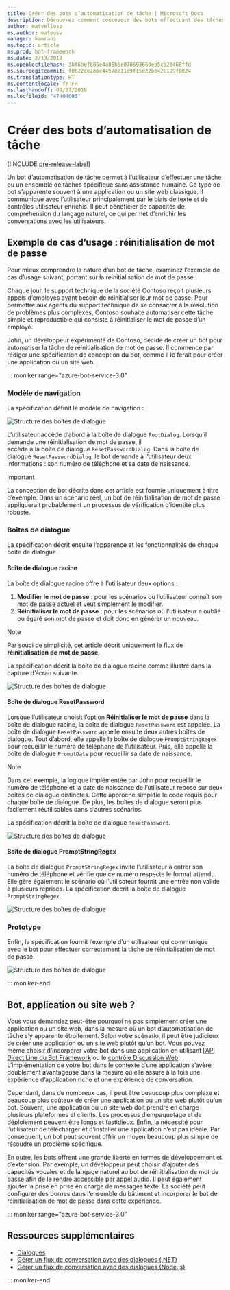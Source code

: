 ```yaml
---
title: Créer des bots d’automatisation de tâche | Microsoft Docs
description: Découvrez comment concevoir des bots effectuant des tâches sans intervention humaine.
author: matvelloso
ms.author: mateusv
manager: kamrani
ms.topic: article
ms.prod: bot-framework
ms.date: 2/13/2018
ms.openlocfilehash: 3bf6bef805e4a86b6e070693660eb5cb20468ffd
ms.sourcegitcommit: f0b22c6286e44578c11c9f15d22b542c199f0024
ms.translationtype: HT
ms.contentlocale: fr-FR
ms.lasthandoff: 09/27/2018
ms.locfileid: "47404005"
---
```

# <a name="create-task-automation-bots"></a>Créer des bots d’automatisation de tâche

[!INCLUDE [pre-release-label](./includes/pre-release-label-v3.md)]

Un bot d’automatisation de tâche permet à l’utilisateur d’effectuer une tâche ou un ensemble de tâches spécifique sans assistance humaine. Ce type de bot s’apparente souvent à une application ou un site web classique. Il communique avec l’utilisateur principalement par le biais de texte et de contrôles utilisateur enrichis. Il peut bénéficier de capacités de compréhension du langage naturel, ce qui permet d’enrichir les conversations avec les utilisateurs. 

## <a name="example-use-case-password-reset"></a>Exemple de cas d’usage : réinitialisation de mot de passe

Pour mieux comprendre la nature d’un bot de tâche, examinez l’exemple de cas d’usage suivant, portant sur la réinitialisation de mot de passe. 

Chaque jour, le support technique de la société Contoso reçoit plusieurs appels d’employés ayant besoin de réinitialiser leur mot de passe. Pour permettre aux agents du support technique de se consacrer à la résolution de problèmes plus complexes, Contoso souhaite automatiser cette tâche simple et reproductible qui consiste à réinitialiser le mot de passe d’un employé. 

John, un développeur expérimenté de Contoso, décide de créer un bot pour automatiser la tâche de réinitialisation de mot de passe. Il commence par rédiger une spécification de conception du bot, comme il le ferait pour créer une application ou un site web. 

::: moniker range="azure-bot-service-3.0"

### <a name="navigation-model"></a>Modèle de navigation

La spécification définit le modèle de navigation :

![Structure des boîtes de dialogue](~/media/bot-service-design-pattern-task-automation/simple-task1.png)

L’utilisateur accède d’abord à la boîte de dialogue `RootDialog`. Lorsqu’il demande une réinitialisation de mot de passe, il  
accède à la boîte de dialogue `ResetPasswordDialog`. Dans la boîte de dialogue `ResetPasswordDialog`, le bot demande à l’utilisateur deux informations : son numéro de téléphone et sa date de naissance. 

> [!IMPORTANT]
> La conception de bot décrite dans cet article est fournie uniquement à titre d’exemple. Dans un scénario réel, un bot de réinitialisation de mot de passe appliquerait probablement un processus de vérification d’identité plus robuste.

### <a name="dialogs"></a>Boîtes de dialogue

La spécification décrit ensuite l’apparence et les fonctionnalités de chaque boîte de dialogue. 

#### <a name="root-dialog"></a>Boîte de dialogue racine

La boîte de dialogue racine offre à l’utilisateur deux options : 

1. **Modifier le mot de passe** : pour les scénarios où l’utilisateur connaît son mot de passe actuel et veut simplement le modifier.
2. **Réinitialiser le mot de passe** : pour les scénarios où l’utilisateur a oublié ou égaré son mot de passe et doit donc en générer un nouveau.

> [!NOTE]
> Par souci de simplicité, cet article décrit uniquement le flux de **réinitialisation de mot de passe**.

La spécification décrit la boîte de dialogue racine comme illustré dans la capture d’écran suivante.

![Structure des boîtes de dialogue](~/media/bot-service-design-pattern-task-automation/simple-task2.png)

#### <a name="resetpassword-dialog"></a>Boîte de dialogue ResetPassword

Lorsque l’utilisateur choisit l’option **Réinitialiser le mot de passe** dans la boîte de dialogue racine, la boîte de dialogue `ResetPassword` est appelée. 
La boîte de dialogue `ResetPassword` appelle ensuite deux autres boîtes de dialogue. 
Tout d’abord, elle appelle la boîte de dialogue `PromptStringRegex` pour recueillir le numéro de téléphone de l’utilisateur. 
Puis, elle appelle la boîte de dialogue `PromptDate` pour recueillir sa date de naissance. 

> [!NOTE]
> Dans cet exemple, la logique implémentée par John pour recueillir le numéro de téléphone et la date de naissance de l’utilisateur repose sur deux boîtes de dialogue distinctes. Cette approche simplifie le code requis pour chaque boîte de dialogue. De plus, les boîtes de dialogue seront plus facilement réutilisables dans d’autres scénarios. 

La spécification décrit la boîte de dialogue `ResetPassword`.

![Structure des boîtes de dialogue](~/media/bot-service-design-pattern-task-automation/simple-task3.png)

#### <a name="promptstringregex-dialog"></a>Boîte de dialogue PromptStringRegex

La boîte de dialogue `PromptStringRegex` invite l’utilisateur à entrer son numéro de téléphone et vérifie que ce numéro respecte le format attendu. 
Elle gère également le scénario où l’utilisateur fournit une entrée non valide à plusieurs reprises. 
La spécification décrit la boîte de dialogue `PromptStringRegex`.

![Structure des boîtes de dialogue](~/media/bot-service-design-pattern-task-automation/simple-task4.png)

### <a name="prototype"></a>Prototype

Enfin, la spécification fournit l’exemple d’un utilisateur qui communique avec le bot pour effectuer correctement la tâche de réinitialisation de mot de passe.

![Structure des boîtes de dialogue](~/media/bot-service-design-pattern-task-automation/simple-task5.png)

::: moniker-end 

## <a name="bot-app-or-website"></a>Bot, application ou site web ?

Vous vous demandez peut-être pourquoi ne pas simplement créer une application ou un site web, dans la mesure où un bot d’automatisation de tâche s’y apparente étroitement. Selon votre scénario, il peut être judicieux de créer une application ou un site web plutôt qu’un bot. Vous pouvez même choisir d’incorporer votre bot dans une application en utilisant [l’API Direct Line du Bot Framework][directLineAPI] ou le <a href="https://aka.ms/BotFramework-WebChat" target="_blank">contrôle Discussion Web</a>. L’implémentation de votre bot dans le contexte d’une application s’avère doublement avantageuse dans la mesure où elle assure à la fois une expérience d’application riche et une expérience de conversation. 

Cependant, dans de nombreux cas, il peut être beaucoup plus complexe et beaucoup plus coûteux de créer une application ou un site web plutôt qu’un bot. Souvent, une application ou un site web doit prendre en charge plusieurs plateformes et clients. Les processus d’empaquetage et de déploiement peuvent être longs et fastidieux. Enfin, la nécessité pour l’utilisateur de télécharger et d’installer une application n’est pas idéale. Par conséquent, un bot peut souvent offrir un moyen beaucoup plus simple de résoudre un problème spécifique. 

En outre, les bots offrent une grande liberté en termes de développement et d’extension. Par exemple, un développeur peut choisir d’ajouter des capacités vocales et de langage naturel au bot de réinitialisation de mot de passe afin de le rendre accessible par appel audio. Il peut également ajouter la prise en prise en charge de messages texte. La société peut configurer des bornes dans l’ensemble du bâtiment et incorporer le bot de réinitialisation de mot de passe dans cette expérience.

::: moniker range="azure-bot-service-3.0"
<!-- TODO: SimpleTaskAutomation no longer exists
## Sample code

For a complete sample that shows how to implement simple task automation using the Bot Builder SDK for .NET, see the <a href="https://aka.ms/capability-SimpleTaskAutomation" target="_blank">Simple Task Automation sample</a> in GitHub.

For a complete sample that shows how to implement simple task automation using the Bot Builder SDK for Node.js, see the <a href="https://aka.ms/capability-SimpleTaskAutomation" target="_blank">Simple Task Automation sample</a> in GitHub.
-->

## <a name="additional-resources"></a>Ressources supplémentaires

- [Dialogues](~/dotnet/bot-builder-dotnet-dialogs.md)
- [Gérer un flux de conversation avec des dialogues (.NET)](~/dotnet/bot-builder-dotnet-manage-conversation-flow.md)
- [Gérer un flux de conversation avec des dialogues (Node.js)](~/nodejs/bot-builder-nodejs-manage-conversation-flow.md)

::: moniker-end

[directLineAPI]: https://docs.botframework.com/en-us/restapi/directline3/#navtitle
